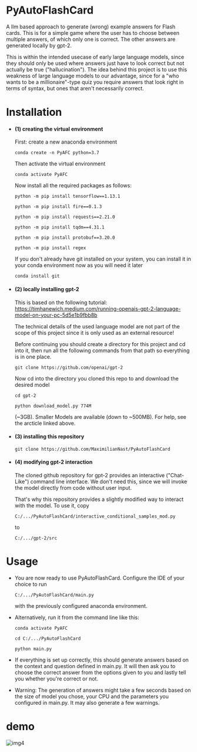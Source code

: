 # PyAutoFlashCard

A llm based approach to generate (wrong) example answers for Flash cards. This is for a simple game where the user
has to choose between multiple answers, of which only one is correct. The other answers are generated locally by gpt-2.

This is within the intended usecase of early large language models, since they should only be used where answers just
have to look correct but not actually be true ("hallucination"). The idea behind this project is to use this weakness
of large language models to our advantage, since for a "who wants to be a millionaire"-type quiz you require answers
that look right in terms of syntax, but ones that aren't necessarily correct.

# Installation

- #### (1) creating the virtual environment

    First: create a new anaconda environment

    ```
    conda create -n PyAFC python=3.7
    ```
  
    Then activate the virtual environment

    ```
    conda activate PyAFC
    ```
  
    Now install all the required packages as follows:
    
    ```
    python -m pip install tensorflow==1.13.1
    ```
  
    ```
    python -m pip install fire==0.1.3
    ```
  
    ```
    python -m pip install requests==2.21.0
    ```
  
    ```
    python -m pip install tqdm==4.31.1
    ```
  
    ```
    python -m pip install protobuf==3.20.0
    ```
  
    ```
    python -m pip install regex
    ```
  
    If you don't already have git installed on your system, you can install it in your conda environment now as you will
    need it later

    ```
    conda install git
    ```

- #### (2) locally installing gpt-2
    
    This is based on the following tutorial:
    https://timhanewich.medium.com/running-openais-gpt-2-language-model-on-your-pc-5d5e1b9fbb8b

    The technical details of the used language model are not part of the scope of this project since it is only used
    as an external resource!

    Before continuing you should create a directory for this project and cd into it, then run all the following commands
    from that path so everything is in one place.
    
    ```
    git clone https://github.com/openai/gpt-2
    ```
  
    Now cd into the directory you cloned this repo to and download the desired model

    ```
    cd gpt-2
    ```

    ```
    python download_model.py 774M
    ```

    (~3GB). Smaller Models are available (down to ~500MB). For help, see the arcticle linked above.

- #### (3) installing this repository

    ```
    git clone https://github.com/MaximilianNast/PyAutoFlashCard
    ```

- #### (4) modifying gpt-2 interaction

    The cloned github repository for gpt-2 provides an interactive ("Chat-Like") command line interface. We don't
    need this, since we will invoke the model directly from code without user input.

    That's why this repository provides a slightly modified way to interact with the model. To use it, copy

    ```
    C:/.../PyAutoFlashCard/interactive_conditional_samples_mod.py
    ```
  
    to

    ```
    C:/.../gpt-2/src
    ```


# Usage

- You are now ready to use PyAutoFlashCard. Configure the IDE of your choice to run

  ```
  C:/.../PyAutoFlashCard/main.py
  ```

  with the previously configured anaconda environment.


- Alternatively, run it from the command line like this:

  ```
  conda activate PyAFC
  ```
  
  ```
  cd C:/.../PyAutoFlashCard
  ```
  
  ```
  python main.py
  ```

- If everything is set up correctly, this should generate answers based on the context and question defined in main.py.
  It will then ask you to choose the correct answer from the options given to you and lastly tell you whether you're
  correct or not.

- Warning: The generation of answers might take a few seconds based on the size of model you chose, your CPU and the
  parameters you configured in main.py. It may also generate a few warnings.

# demo

![img4](https://github.com/MaximilianNast/PyAutoFlashCard/tree/main/demo_imgs/Screenshot_4.png?raw=true)